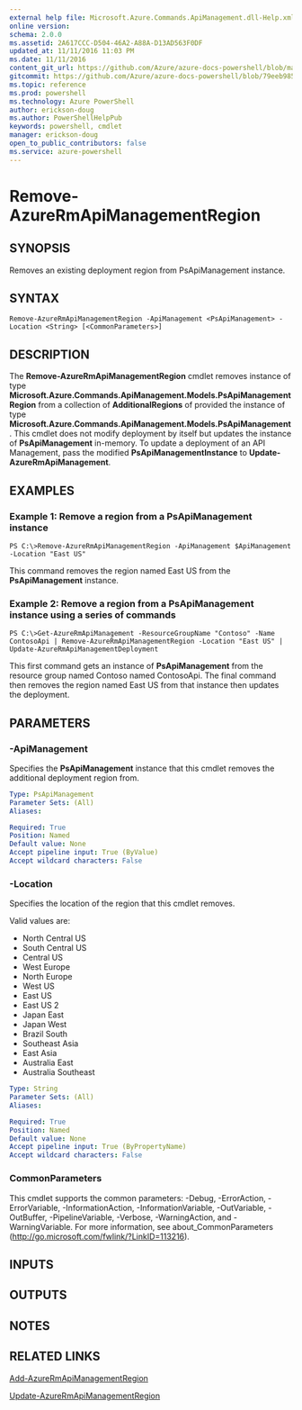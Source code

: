 ```yaml
---
external help file: Microsoft.Azure.Commands.ApiManagement.dll-Help.xml
online version: 
schema: 2.0.0
ms.assetid: 2A617CCC-D504-46A2-A88A-D13AD563F0DF
updated_at: 11/11/2016 11:03 PM
ms.date: 11/11/2016
content_git_url: https://github.com/Azure/azure-docs-powershell/blob/master/azureps-cmdlets-docs/ResourceManager/AzureRM.ApiManagement/v3.0.0/Remove-AzureRmApiManagementRegion.md
gitcommit: https://github.com/Azure/azure-docs-powershell/blob/79eeb985ea480979357fb4695832a0c3d29a48bf/azureps-cmdlets-docs/ResourceManager/AzureRM.ApiManagement/v3.0.0/Remove-AzureRmApiManagementRegion.md
ms.topic: reference
ms.prod: powershell
ms.technology: Azure PowerShell
author: erickson-doug
ms.author: PowerShellHelpPub
keywords: powershell, cmdlet
manager: erickson-doug
open_to_public_contributors: false
ms.service: azure-powershell
---
```


# Remove-AzureRmApiManagementRegion

## SYNOPSIS
Removes an existing deployment region from PsApiManagement instance.

## SYNTAX

```
Remove-AzureRmApiManagementRegion -ApiManagement <PsApiManagement> -Location <String> [<CommonParameters>]
```

## DESCRIPTION
The **Remove-AzureRmApiManagementRegion** cmdlet removes instance of type **Microsoft.Azure.Commands.ApiManagement.Models.PsApiManagementRegion** from a collection of **AdditionalRegions** of provided the instance of type **Microsoft.Azure.Commands.ApiManagement.Models.PsApiManagement**.
This cmdlet does not modify deployment by itself but updates the instance of **PsApiManagement** in-memory.
To update a deployment of an API Management, pass the modified **PsApiManagementInstance** to **Update-AzureRmApiManagement**.

## EXAMPLES

### Example 1: Remove a region from a PsApiManagement instance
```
PS C:\>Remove-AzureRmApiManagementRegion -ApiManagement $ApiManagement -Location "East US"
```

This command removes the region named East US from the **PsApiManagement** instance.

### Example 2: Remove a region from a PsApiManagement instance using a series of commands
```
PS C:\>Get-AzureRmApiManagement -ResourceGroupName "Contoso" -Name ContosoApi | Remove-AzureRmApiManagementRegion -Location "East US" | Update-AzureRmApiManagementDeployment
```

This first command gets an instance of **PsApiManagement** from the resource group named Contoso named ContosoApi.
The final command then removes the region named East US from that instance then updates the deployment.

## PARAMETERS

### -ApiManagement
Specifies the **PsApiManagement** instance that this cmdlet removes the additional deployment region from.

```yaml
Type: PsApiManagement
Parameter Sets: (All)
Aliases: 

Required: True
Position: Named
Default value: None
Accept pipeline input: True (ByValue)
Accept wildcard characters: False
```

### -Location
Specifies the location of the region that this cmdlet removes.

Valid values are: 

- North Central US
- South Central US
- Central US
- West Europe
- North Europe
- West US
- East US
- East US 2
- Japan East
- Japan West
- Brazil South
- Southeast Asia
- East Asia
- Australia East
- Australia Southeast

```yaml
Type: String
Parameter Sets: (All)
Aliases: 

Required: True
Position: Named
Default value: None
Accept pipeline input: True (ByPropertyName)
Accept wildcard characters: False
```

### CommonParameters
This cmdlet supports the common parameters: -Debug, -ErrorAction, -ErrorVariable, -InformationAction, -InformationVariable, -OutVariable, -OutBuffer, -PipelineVariable, -Verbose, -WarningAction, and -WarningVariable. For more information, see about_CommonParameters (http://go.microsoft.com/fwlink/?LinkID=113216).

## INPUTS

## OUTPUTS

## NOTES

## RELATED LINKS

[Add-AzureRmApiManagementRegion](xref:ResourceManager/AzureRM.ApiManagement/v3.0.0/Add-AzureRmApiManagementRegion.md)

[Update-AzureRmApiManagementRegion](xref:ResourceManager/AzureRM.ApiManagement/v3.0.0/Update-AzureRmApiManagementRegion.md)


